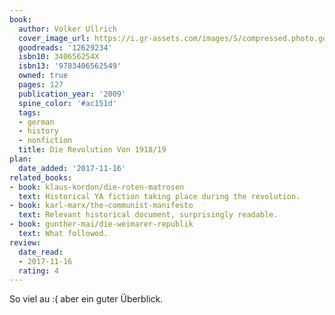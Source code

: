```yaml
---
book:
  author: Volker Ullrich
  cover_image_url: https://i.gr-assets.com/images/S/compressed.photo.goodreads.com/books/1346255353l/12629234.jpg
  goodreads: '12629234'
  isbn10: 340656254X
  isbn13: '9783406562549'
  owned: true
  pages: 127
  publication_year: '2009'
  spine_color: '#ac151d'
  tags:
  - german
  - history
  - nonfiction
  title: Die Revolution Von 1918/19
plan:
  date_added: '2017-11-16'
related_books:
- book: klaus-kordon/die-roten-matrosen
  text: Historical YA fiction taking place during the revolution.
- book: karl-marx/the-communist-manifesto
  text: Relevant historical document, surprisingly readable.
- book: gunther-mai/die-weimarer-republik
  text: What followed.
review:
  date_read:
  - 2017-11-16
  rating: 4
---
```


So viel au :( aber ein guter Überblick.
